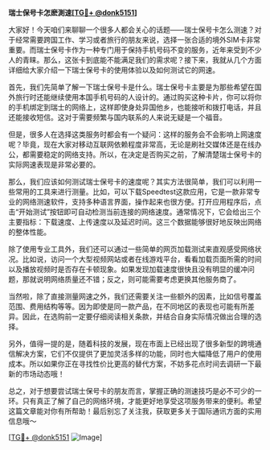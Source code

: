 **瑞士保号卡怎麽測速[[TG💪+ @donk5151](https://t.me/s/donk5151)]**

大家好！今天咱们来聊聊一个很多人都会关心的话题——瑞士保号卡怎么测速？对于经常需要跨国工作、学习或者旅行的朋友来说，选择一张合适的境外SIM卡非常重要。而瑞士保号卡作为一种专门用于保持手机号码不变的服务，近年来受到不少人的青睐。那么，这张卡到底能不能满足我们的需求呢？接下来，我就从几个方面详细给大家介绍一下瑞士保号卡的使用体验以及如何测试它的网速。

首先，我们先简单了解一下瑞士保号卡是什么。瑞士保号卡主要是为那些希望在国外旅行时还能继续使用本国手机号码的人设计的。通过购买这种卡片，你可以将你的手机绑定到瑞士的网络上，这样即使身处异国他乡，也能接听和拨打电话，并且还能接收短信。这对于需要频繁与国内联系的人来说无疑是一个福音。

但是，很多人在选择这类服务时都会有一个疑问：这样的服务会不会影响上网速度呢？毕竟，现在大家对移动互联网依赖程度非常高，无论是刷社交媒体还是在线办公，都需要稳定的网络支持。所以，在决定是否购买之前，了解清楚瑞士保号卡的实际网速表现是非常必要的。

那么，我们应该如何测试瑞士保号卡的速度呢？其实方法很简单，我们可以利用一些常用的工具来进行测量。比如，可以下载Speedtest这款应用，它是一款非常专业的网络测速软件，支持多种语言界面，操作起来也很方便。打开应用程序后，点击“开始测试”按钮即可自动检测当前连接的网络速度。通常情况下，它会给出三个主要指标：下载速度、上传速度以及延迟时间。这三个数据能够很好地反映出网络的整体性能。

除了使用专业工具外，我们还可以通过一些简单的网页加载测试来直观感受网络状况。比如说，访问一个大型视频网站或者在线游戏平台，看看加载页面所需的时间以及播放视频时是否存在卡顿现象。如果发现加载速度很快且没有明显的缓冲问题，那就说明网络质量还不错；反之，则可能需要考虑更换其他服务商了。

当然啦，除了直接测量网速之外，我们还需要关注一些额外的因素，比如信号覆盖范围、费用结构等等。因为即使是同一款产品，在不同地区的表现也可能有所差异。因此，在选购前一定要仔细阅读相关条款，并结合自身实际情况做出合理的选择。

另外，值得一提的是，随着科技的发展，现在市面上已经出现了很多新型的跨境通信解决方案，它们不仅提供了更加灵活多样的功能，同时也大幅降低了用户的使用成本。所以如果你正在寻找性价比更高的替代方案，不妨多花点时间去调研一下最新的市场动态哦！

总之，对于想要尝试瑞士保号卡的朋友而言，掌握正确的测速技巧是必不可少的一环。只有真正了解了自己的网络环境，才能更好地享受这项服务带来的便利。希望这篇文章能对你有所帮助！最后别忘了关注我，获取更多关于国际通讯方面的实用信息哦～

[[TG💪+ @donk5151](https://t.me/s/donk5151) ![Image](https://i.postimg.cc/rwNCRYN7/Snipaste-2025-04-30-17-27-05.png)]